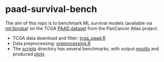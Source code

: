 # paad-survival-bench

The aim of this repo is to benchmark ML survival models (available via [mlr3proba](https://github.com/mlr-org/mlr3proba/)) on the TCGA [PAAD dataset](https://www.cbioportal.org/study/summary?id=paad_tcga_pan_can_atlas_2018) from the PanCancer Atlas project.

- TCGA data download and filter: [tcga_paad.R](https://github.com/bblodfon/paad-survival-bench/blob/main/scripts/tcga_paad.R)
- Data preprocessing: [preprocessing.R](https://github.com/bblodfon/paad-survival-bench/blob/main/scripts/preprocessing.R)
- The [scripts](https://github.com/bblodfon/paad-survival-bench/tree/main/scripts) directory has several benchmarks, with output [results](https://github.com/bblodfon/paad-survival-bench/tree/main/results) and produced [plots](https://github.com/bblodfon/paad-survival-bench/tree/main/img)
